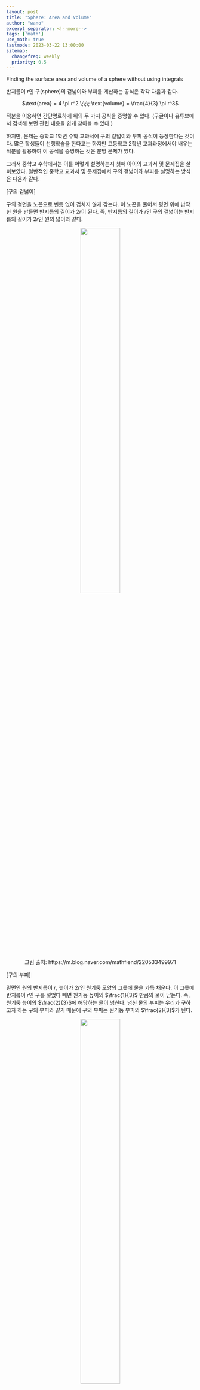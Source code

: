 ```yaml
---
layout: post
title: "Sphere: Area and Volume"
author: "wano"
excerpt_separator: <!--more-->
tags: ['math']
use_math: true
lastmode: 2023-03-22 13:00:00
sitemap:
  changefreq: weekly
  priority: 0.5
---
```


Finding the surface area and volume of a sphere without using integrals<!--more-->


반지름이 $r$인 구(sphere)의 겉넓이와 부피를 계산하는 공식은 각각 다음과 같다.

<p style="text-align: center;">$\text{area} = 4 \pi r^2 \;\;\; \text{volume} = \frac{4}{3} \pi r^3$</p>


적분을 이용하면 간단명료하게 위의 두 가지 공식을 증명할 수 있다. (구글이나 유튜브에서 검색해 보면 관련 내용을 쉽게 찾아볼 수 있다.)

하지만, 문제는 중학교 1학년 수학 교과서에 구의 겉넓이와 부피 공식이 등장한다는 것이다. 많은 학생들이 선행학습을 한다고는 하지만 고등학교 2학년 교과과정에서야 배우는 적분을 활용하여 이 공식을 증명하는 것은 분명 문제가 있다.

그래서 중학교 수학에서는 이를 어떻게 설명하는지 첫째 아이의 교과서 및 문제집을 살펴보았다. 일반적인 중학교 교과서 및 문제집에서 구의 겉넓이와 부피를 설명하는 방식은 다음과 같다.


[구의 겉넓이]

구의 겉면을 노끈으로 빈틈 없이 겹치지 않게 감는다. 이 노끈을 풀어서 평면 위에 납작한 원을 만들면 반지름의 길이가 $2r$이 된다. 즉, 반지름의 길이가 $r$인 구의 겉넓이는 반지름의 길이가 $2r$인 원의 넓이와 같다.

<center><figure><img src="https://cgvfxmath.github.io/assets/img/sphere_area_01.png" width="50%"><figcaption>그림 출처: https://m.blog.naver.com/mathfiend/220533499971</figcaption></figure></center>


[구의 부피]

밑면인 원의 반지름이 $r$, 높이가 $2r$인 원기둥 모양의 그릇에 물을 가득 채운다. 이 그릇에 반지름이 $r$인 구를 넣었다 빼면 원기둥 높이의 $\frac{1}{3}$ 만큼의 물이 남는다. 즉, 원기둥 높이의 $\frac{2}{3}$에 해당하는 물이 넘친다. 넘친 물의 부피는 우리가 구하고자 하는 구의 부피와 같기 때문에 구의 부피는 원기둥 부피의 $\frac{2}{3}$가 된다.

<center><figure><img src="https://cgvfxmath.github.io/assets/img/sphere_area_02.png" width="50%"><figcaption>그림 출처: https://mathbitsnotebook.com/Geometry/3DShapes/3DSpheres.html</figcaption></figure></center>

나름 중학교 1학년 수준에 맞는 정도에서 최대한 직관적으로 구의 겉넓이와 부피 공식의 의미를 설명하려고 하는 것 같다. (사실 직관적이라는 부분도 동의하기 어렵다.) 하지만 위의 내용들은 수학적으로 엄밀한 증명이라고 보기는 어렵다. 공식이 어떻게 만들어 졌는지에 대한 이유라기 보다는 오히려 결과에 가깝기 때문이다.

“일단 중요하니 대략의 의미를 이해하고 결과를 외워라! 엄밀한 증명은 몇 년 뒤에 적분을 배우면 알려주겠다.” 정도의 전략으로 보인다.

<p style="text-align: center;">“구의 겉넓이: 4 파이 알 제곱”</p>
<p style="text-align: center;">“구의 부피: 3분의 4 파이 알 세제곱”</p>

이 공식들은 매우 중요하기 때문에 반드시 암기를 해야 한다. 하지만 공식의 암기로 그치기에는 무언가 석연치 않고 찜찜함을 느끼는 사람들이 있을 수 있다. 이 공식이 어떻게 만들어졌는지에 대한 지적 호기심을 가지고 있거나, 또는 진짜 맞는 식인지에 대한 의심이 드는 사람들은 수학적인 증명의 필요성을 느낄 것이다. 그리고, 단순히 저 공식들을 외워서 문제를 기계적으로 푸는 것 보다는 공식이 생겨난 과정을 이해하는 것이 훨씬 더 좋은 접근법인 것임은 분명하다.

그렇다면 적분을 사용하지 않고서도 구의 겉넓이와 부피 공식을 유도할 수 있을까? 평상시에 생각해보지 못한 문제였다. 결론은 “할 수 있다!”이다. 구글과 유튜브를 통해 관련 자료들을 찾아보았고 그 결과를 최대한 간단하게 정리해보았다. (즉, 이제부터가 본론이다.)

구의 겉넓이 공식을 유도해보자.

그 전에 먼저 알아야할 내용이 있다.

<center><figure><img src="https://cgvfxmath.github.io/assets/img/Archimedes_HatBox_Theorem_01.png" width="50%"><figcaption>그림 출처: https://mathworld.wolfram.com/ArchimedesHat-BoxTheorem.html</figcaption></figure></center>

위의 그림에서 $S_1$과 $S_2$의 넓이가 같다는 사실을 [아르키메데스의 모자상자 정리(Archimedes’ HatBox Theorem)](https://cgvfxmath.github.io/2023-03-22/archimedes-hatbox-theorem)라고 한다.

이 정리에 의하여 $h = 2r$이 되면 다음의 등식이 성립한다.

<p style="text-align: center;">구의 겉넓이 = 원기둥의 옆면의 넓이</p>

원기둥의 옆면을 잘라서 펼치면 다음과 같은 직사각형이 된다. 이 직사각형의 밑변의 길이는 반지름이 $r$인 원의 둘레의 길이이고, 높이는 반지름의 두 배인 $2r$이다.


<center><figure><img src="https://cgvfxmath.github.io/assets/img/sphere_area_03.png" width="50%"></figure></center>

“구의 겉넓이: 4 파이 알 제곱”임이 증명되었다! Q.E.D.

참고로 “구의 겉넓이 = 원기둥의 옆면의 넓이”가 되는 것을 진짜 털실을 가지고 확인해본 유튜버가 있다. 관심 있는 분들은 아래의 링크에서 내용을 확인해 보시라. [링크](https://www.youtube.com/watch?v=Fyvq-jIQKr8)

여기서 잠깐. 한 가지 특이한 사실을 확인하고 다음으로 넘어가자. 구의 겉넓이는 구의 중심을 지나는 평면으로 구를 잘랐을 때 만들어지는 원의 넓이의 4배이다.

<center><figure><img src="https://cgvfxmath.github.io/assets/img/Archimedes_HatBox_Theorem_04.png" width="50%"></figure></center>

<center><figure><img src="https://cgvfxmath.github.io/assets/img/Archimedes_HatBox_Theorem_05.png" width="50%"><figcaption>그림 출처: https://www.youtube.com/watch?v=GNcFjFmqEc8</figcaption></figure></center>

이제 구의 부피를 구해보자. 구의 부피는 구의 겉넓이를 이용하여 계산한다.

다음 그림과 같이 구를 $n$개의 각뿔들의 합으로 생각할 수 있다. (삼각뿔이어도 상관 없고 사각뿔, 오각뿔이어도 상관없다. 심지어 여러 모양의 각뿔들이 섞여 있어도 된다.)

<center><figure><img src="https://cgvfxmath.github.io/assets/img/Archimedes_HatBox_Theorem_06.png" width="50%"><figcaption>그림 출처: https://www.shmoop.com/surface-area-volume/volume-spheres-help.html</figcaption></figure></center>

각 각뿔들의 밑면의 모양과 넓이는 다를 수 있지만 높이는 모두 구의 반지름인 r로 동일하다. 각 각뿔들의 밑면의 넓이를 각각 $B_1$, $B_2$, $\cdots$, $B_n$이라고 하자. (여기서 $n$은 매우 큰 수이다. $n$이 크면 클수록 구의 부피에 수렴한다.) 이 때, 모든 각뿔들의 부피를 더하면 구의 부피가 되므로 다음과 같은 식이 성립한다. (이 글을 읽는 사람들은 각뿔의 부피는 각기둥의 부피의 $\frac{1}{3}$이라는 사실을 알고 있다고 가정한다. 이에 대한 수학적 증명은 [초등수학을 결정하는 개념 총정리](https://m.search.naver.com/search.naver?query=%EC%B4%88%EB%93%B1%EC%88%98%ED%95%99%EC%9D%84+%EA%B2%B0%EC%A0%95%ED%95%98%EB%8A%94+%EA%B0%9C%EB%85%90+%EC%B4%9D%EC%A0%95%EB%A6%AC&where=m&sm=mob_hty.idx&qdt=1#api=%3F_lp_type%3Dcm%26col_prs%3Dcsa%26format%3Dtext%26nqx_theme%3D%257B%2B%2522theme%2522%253A%257B%2522main%2522%253A%257B%2522name%2522%253A%2522book_info%2522%252C%2522os%2522%253A16269186%252C%2522pkid%2522%253A20000%257D%257D%2B%257D%26query%3D%2525EC%2525B4%252588%2525EB%252593%2525B1%2525EC%252588%252598%2525ED%252595%252599%2525EC%25259D%252584%252B%2525EA%2525B2%2525B0%2525EC%2525A0%252595%2525ED%252595%252598%2525EB%25258A%252594%252B%2525EA%2525B0%25259C%2525EB%252585%252590%252B%2525EC%2525B4%25259D%2525EC%2525A0%252595%2525EB%2525A6%2525AC%26sm%3Digr_brg%26tab%3Dinfo%26tab_prs%3Dcsa%26where%3Dbridge&_lp_type=cm)라는 책에 정리되어 있다.)

따라서 구의 부피는 다음과 같다.

<center><figure><img src="https://cgvfxmath.github.io/assets/img/Archimedes_HatBox_Theorem_07.png" width="50%"></figure></center>

보다 자세한 설명은 다음 [링크](https://www.youtube.com/watch?v=xuPl_8o_j7k)에서 확인할 수 있다.


마지막으로 한 가지 중요한 사실을 확인해보자. 다음 그림과 같이 반지름을 공유하는 원뿔, 원기둥, 구의 부피 사이에는 1:2:3의 비가 성립한다.

<center><figure><img src="https://cgvfxmath.github.io/assets/img/Archimedes_HatBox_Theorem_08.png" width="50%"><figcaption>그림 출처: http://dic.kumsung.co.kr/web/smart/detail.do?headwordId=4567&findCategory=B002003&findBookId=28</figcaption></figure></center>

아르키메데스는 이러한 사실을 알고 있었고, 이를 이용하여 원기둥의 부피로부터 구의 부피를 계산하였다고 한다.

<center><figure><img src="https://cgvfxmath.github.io/assets/img/Archimedes_HatBox_Theorem_09.png" width="50%"><figcaption>그림 출처: http://www.photointerior.co.kr/shop/goods/goods_view.php?goodsno=575&category=001003006</figcaption></figure></center>

<center><figure><img src="https://cgvfxmath.github.io/assets/img/Archimedes_HatBox_Theorem_10.png" width="50%"><figcaption>그림 출처: https://thatsmaths.com/2019/11/28/archimedes-and-the-volume-of-a-sphere</figcaption></figure></center>

그리고, 아르키메데스의 묘비에는 이 그림이 새겨져 있었다고 한다. 따라서, 이 그림을 “아르키메데스의 묘비 (Archimedes’ tombstone)” 그림이라고 부른다.

<center><figure><img src="https://cgvfxmath.github.io/assets/img/Archimedes_HatBox_Theorem_11.png" width="50%"><figcaption>그림 출처: https://indico.cern.ch/event/729290/contributions/3004364/attachments/1652977/2644737/WATCHMAN-AITMay2018-Davis.pdf</figcaption></figure></center>


